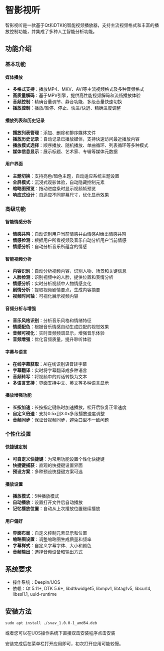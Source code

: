# 智影视听

智影视听是一款基于Qt和DTK的智能视频播放器，支持主流视频格式和丰富的播放控制功能，并集成了多种人工智能分析功能。

## 功能介绍

### 基本功能

#### 媒体播放
- **多格式支持**：播放MP4、MKV、AVI等主流视频格式及多种音频格式
- **高质量解码**：基于MPV引擎，提供高性能视频解码和流畅播放体验
- **音频控制**：精确音量调节、静音功能、多级音量快速切换
- **播放控制**：播放/暂停、停止、快进/快退、精确进度调整

#### 播放列表和历史记录
- **播放列表管理**：添加、删除和排序媒体文件
- **播放历史记录**：自动记录已播放媒体，支持快速访问最近播放内容
- **播放模式选择**：顺序播放、随机播放、单曲循环、列表循环等多种模式
- **媒体信息显示**：展示标题、艺术家、专辑等媒体元数据

#### 用户界面
- **主题切换**：支持亮色/暗色主题，自动适应系统主题设置
- **全屏模式**：沉浸式观影体验，自动隐藏控制元素
- **缩略图预览**：拖动进度条时显示视频帧预览
- **响应式设计**：自适应不同屏幕尺寸，优化显示效果

### 高级功能
#### 智能情感分析
- **情感共鸣**：自动识别用户当前情感并由情感AI给出情感共鸣
- **情感检测**：根据用户所看视频及音乐自动分析用户当前情感
- **情感分析**：自动分析音乐所蕴含的情感

#### 智能视频分析
- **内容识别**：自动分析视频内容，识别人物、场景和关键信息
- **人脸检测**：识别视频中的人脸，提供位置和表情分析
- **情感分析**：实时分析视频中人物情感变化
- **剧情分析**：提取视频剧情要点，生成内容摘要
- **视频时间轴**：可视化展示视频内容

#### 音频分析与增强
- **音乐风格识别**：分析音乐风格和情绪特征
- **情感配色**：根据音乐情感自动生成匹配的视觉效果
- **音频可视化**：实时音频频谱显示，增强音乐体验
- **音频增强**：优化音频质量，提升聆听体验

#### 字幕与语言
- **在线字幕获取**：AI在线识别语音转字幕
- **字幕翻译**：实时将字幕翻译成多种语言
- **音频转写**：将视频中的对话转换为文本
- **多语言支持**：界面支持中文、英文等多种语言显示

#### 播放增强功能
- **长按加速**：长按指定键临时加速播放，松开后恢复正常速度
- **自定义倍速**：支持0.5x到3.0x多级播放速度调整
- **音频同步**：保证音视频同步，避免口型不一致问题

### 个性化设置

#### 快捷键定制
- **可自定义快捷键**：为常用功能设置个性化快捷键
- **快捷键捕获**：直观的快捷键设置界面
- **预设方案**：多种预设快捷键方案可选

#### 播放设置
- **播放模式**：5种播放模式
- **自动播放**：设置打开文件后自动播放
- **记忆播放位置**：自动从上次播放位置继续播放

#### 用户偏好
- **界面布局**：自定义控制元素显示和位置
- **缩略图设置**：调整缩略图生成质量和频率
- **字幕样式**：自定义字幕字体、大小和颜色
- **音频输出**：选择音频设备和输出方式

## 系统要求
- 操作系统：Deepin/UOS
- 依赖：Qt 5.11+, DTK 5.6+, libdtkwidget5, libmpv1, libtag1v5, libcurl4, libssl1.1, uuid-runtime

## 安装方法
```
sudo apt install ./svav_1.0.0-1_amd64.deb
```
或者您可以在UOS操作系统下直接双击安装程序点击安装

安装完成后在菜单栏打开应用即可，初次打开应用可能较慢。
